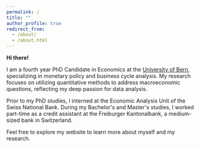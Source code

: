 ```yaml
---
permalink: /
title: ""
author_profile: true
redirect_from: 
  - /about/
  - /about.html
---
```


**Hi there!**

I am a fourth year PhD Candidate in Economics at the [University of Bern](https://www.vwi.unibe.ch/index_eng.html), specializing in monetary policy and business cycle analysis. My research focuses on utilizing quantitative methods to address macroeconomic questions, reflecting my deep passion for data analysis.

Prior to my PhD studies, I interned at the Economic Analysis Unit of the Swiss National Bank. During my Bachelor's and Master's studies, I worked part-time as a credit assistant at the Freiburger Kantonalbank, a medium-sized bank in Switzerland.

Feel free to explore my website to learn more about myself and my research.
